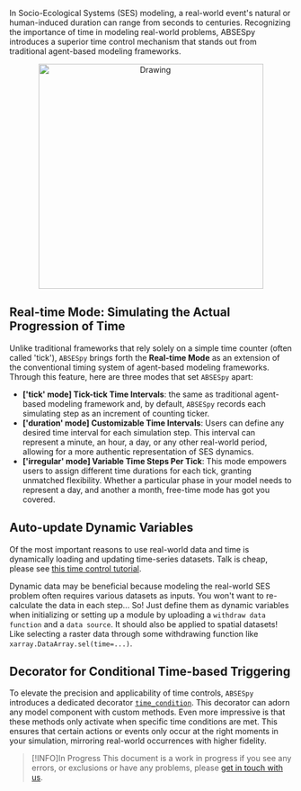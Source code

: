 
In Socio-Ecological Systems (SES) modeling, a real-world event's natural or human-induced duration can range from seconds to centuries. Recognizing the importance of time in modeling real-world problems, ABSESpy introduces a superior time control mechanism that stands out from traditional agent-based modeling frameworks.

<div align="center">
	<img src="https://songshgeo-picgo-1302043007.cos.ap-beijing.myqcloud.com/uPic/schedule.png" alt="Drawing" style="width: 400px;"/>
</div>

## Real-time Mode: Simulating the Actual Progression of Time

Unlike traditional frameworks that rely solely on a simple time counter (often called 'tick'), `ABSESpy` brings forth the **Real-time Mode** as an extension of the conventional timing system of agent-based modeling frameworks. Through this feature, here are three modes that set `ABSESpy` apart:

- **['tick' mode] Tick-tick Time Intervals**: the same as traditional agent-based modeling framework and, by default, `ABSESpy` records each simulating step as an increment of counting ticker.
- **['duration' mode] Customizable Time Intervals**: Users can define any desired time interval for each simulation step. This interval can represent a minute, an hour, a day, or any other real-world period, allowing for a more authentic representation of SES dynamics.
- **['irregular' mode] Variable Time Steps Per Tick**: This mode empowers users to assign different time durations for each tick, granting unmatched flexibility. Whether a particular phase in your model needs to represent a day, and another a month, free-time mode has got you covered.

## Auto-update Dynamic Variables

Of the most important reasons to use real-world data and time is dynamically loading and updating time-series datasets. Talk is cheap, please see [this time control tutorial](../../tutorial/lessons/time_control).

Dynamic data may be beneficial because modeling the real-world SES problem often requires various datasets as inputs. You won't want to re-calculate the data in each step... So! Just define them as dynamic variables when initializing or setting up a module by uploading a `withdraw data function` and a `data source`. It should also be applied to spatial datasets! Like selecting a raster data through some withdrawing function like `xarray.DataArray.sel(time=...)`.

## Decorator for Conditional Time-based Triggering

To elevate the precision and applicability of time controls, `ABSESpy` introduces a dedicated decorator [`time_condition`](../api/time.md#time_condition). This decorator can adorn any model component with custom methods. Even more impressive is that these methods only activate when specific time conditions are met. This ensures that certain actions or events only occur at the right moments in your simulation, mirroring real-world occurrences with higher fidelity.

> [!INFO]In Progress
> This document is a work in progress if you see any errors, or exclusions or have any problems, please [get in touch with us](https://github.com/absespy/ABSESpy/issues).
